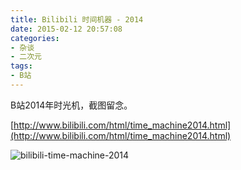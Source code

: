 ```yaml
---
title: Bilibili 时间机器 - 2014
date: 2015-02-12 20:57:08
categories:
- 杂谈
- 二次元
tags:
- B站
---
```

B站2014年时光机，截图留念。

<!-- more -->

[http://www.bilibili.com/html/time_machine2014.html](http://www.bilibili.com/html/time_machine2014.html)

![bilibili-time-machine-2014](/img/445245_3265905669cb.png)
